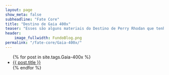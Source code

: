 ```yaml
---
layout: page
show_meta: false
subheadline: "Fate Core"
title: "Destino de Gaia 400x"
teaser: "Esses são alguns materiais do Destino de Perry Rhodan que tenho aqui nos meus cacarecos. Fique a vontade para se Servir"
header:
    image_fullwidth: FundoBlog.png
permalink: "/fate-core/Gaia-400x/"
---
```

<ul>
    {% for post in site.tags.Gaia-400x %}
    <li><a href="{{ post.url }}">{{ post.title }}</a></li>
    {% endfor %}
</ul>

<ul>
